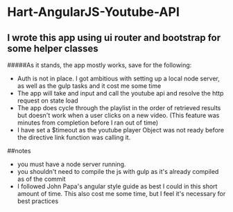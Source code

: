 # Hart-AngularJS-Youtube-API

## I wrote this app using ui router and bootstrap for some helper classes
#####As it stands, the app mostly works, save for the following:

* Auth is not in place. I got ambitious with setting up a local node server, as well as the gulp tasks and it cost me some time
* The app will take and input and call the youtube api and resolve the http request on state load
* The app does cycle through the playlist in the order of retrieved results but doesn't work when a user clicks on a new video. (This feature was minutes from completion before I ran out of time)
* I have set a $timeout as the youtube player Object was not ready before the directive link function was calling it.

##notes
* you must have a node server running.
* you shouldn't need to compile the js with gulp as it's already compiled as of the commit
* I followed John Papa's angular style guide as best I could in this short amount of time. This also cost me some time, but I feel it's necessary for best practices
